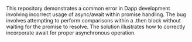 This repository demonstrates a common error in Dapp development involving incorrect usage of async/await within promise handling. The bug involves attempting to perform comparisons within a .then block without waiting for the promise to resolve.  The solution illustrates how to correctly incorporate await for proper asynchronous operation.